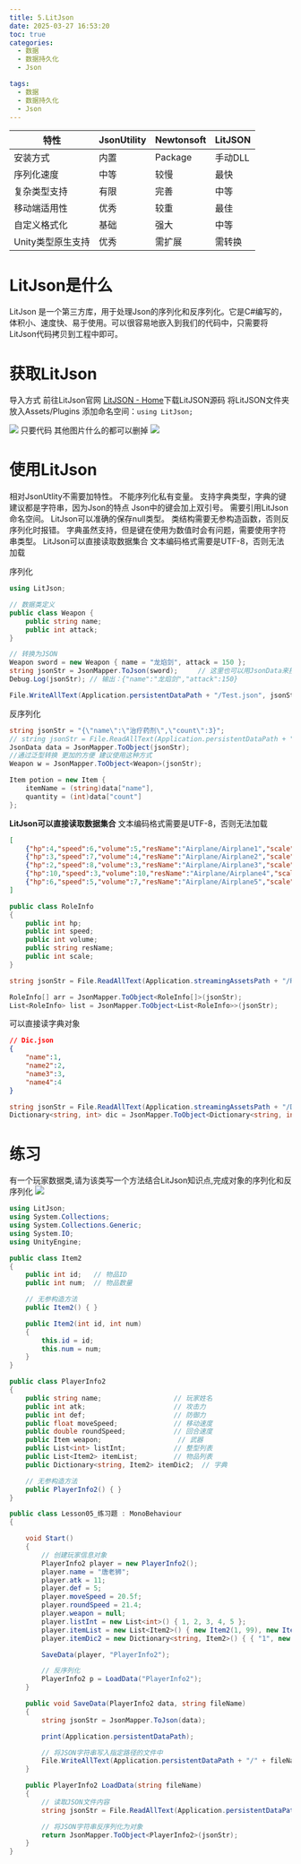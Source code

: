 ```yaml
---
title: 5.LitJson
date: 2025-03-27 16:53:20
toc: true
categories:
  - 数据
  - 数据持久化
  - Json

tags:
  - 数据
  - 数据持久化
  - Json
---
```


| 特性          | JsonUtility | Newtonsoft | LitJSON |
| ----------- | ----------- | ---------- | ------- |
| 安装方式        | 内置          | Package    | 手动DLL   |
| 序列化速度       | 中等          | 较慢         | 最快      |
| 复杂类型支持      | 有限          | 完善         | 中等      |
| 移动端适用性      | 优秀          | 较重         | 最佳      |
| 自定义格式化      | 基础          | 强大         | 中等      |
| Unity类型原生支持 | 优秀          | 需扩展        | 需转换     |

# LitJson是什么
LitJson 是一个第三方库，用于处理Json的序列化和反序列化。它是C#编写的，体积小、速度快、易于使用。可以很容易地嵌入到我们的代码中，只需要将LitJson代码拷贝到工程中即可。


# 获取LitJson
导入方式
前往LitJson官网 [LitJSON - Home](https://litjson.net/)下载LitJSON源码
将LitJSON文件夹放入Assets/Plugins
添加命名空间：`using LitJson;`

![](5.LitJson/file-20250327165804148.png)
只要代码 其他图片什么的都可以删掉
![](5.LitJson/file-20250327165906956.png)


# 使用LitJson
相对JsonUtlity不需要加特性。
不能序列化私有变量。
支持字典类型，字典的键 建议都是字符串，因为Json的特点 Json中的键会加上双引号。
需要引用LitJson命名空间。
LitJson可以准确的保存null类型。
类结构需要无参构造函数，否则反序列化时报错。
字典虽然支持，但是键在使用为数值时会有问题，需要使用字符串类型。
LitJson可以直接读取数据集合
文本编码格式需要是UTF-8，否则无法加载

序列化
```cs
using LitJson;

// 数据类定义
public class Weapon {
    public string name;
    public int attack;
}

// 转换为JSON
Weapon sword = new Weapon { name = "龙焰剑", attack = 150 };
string jsonStr = JsonMapper.ToJson(sword);     // 这里也可以用JsonData来接受
Debug.Log(jsonStr); // 输出：{"name":"龙焰剑","attack":150}

File.WriteAllText(Application.persistentDataPath + "/Test.json", jsonStr);
```

反序列化
```cs
string jsonStr = "{\"name\":\"治疗药剂\",\"count\":3}";
// string jsonStr = File.ReadAllText(Application.persistentDataPath + "/Test.json");
JsonData data = JsonMapper.ToObject(jsonStr); 
//通过泛型转换 更加的方便 建议使用这种方式 
Weapon w = JsonMapper.ToObject<Weapon>(jsonStr);

Item potion = new Item {
    itemName = (string)data["name"],
    quantity = (int)data["count"]
};

```

**LitJson可以直接读取数据集合**
文本编码格式需要是UTF-8，否则无法加载
```json
[
    {"hp":4,"speed":6,"volume":5,"resName":"Airplane/Airplane1","scale":15},
    {"hp":3,"speed":7,"volume":4,"resName":"Airplane/Airplane2","scale":15},
    {"hp":2,"speed":8,"volume":3,"resName":"Airplane/Airplane3","scale":15},
    {"hp":10,"speed":3,"volume":10,"resName":"Airplane/Airplane4","scale":6},
    {"hp":6,"speed":5,"volume":7,"resName":"Airplane/Airplane5","scale":10}
]
```
```cs
public class RoleInfo
{
    public int hp;
    public int speed;
    public int volume;
    public string resName;
    public int scale;
}

string jsonStr = File.ReadAllText(Application.streamingAssetsPath + "/RoleInfo.json");

RoleInfo[] arr = JsonMapper.ToObject<RoleInfo[]>(jsonStr);
List<RoleInfo> list = JsonMapper.ToObject<List<RoleInfo>>(jsonStr);
```

可以直接读字典对象
```json
// Dic.json
{
    "name":1,
    "name2":2,
    "name3":3,
    "name4":4
}
```
```cs
string jsonStr = File.ReadAllText(Application.streamingAssetsPath + "/Dic.json");
Dictionary<string, int> dic = JsonMapper.ToObject<Dictionary<string, int>>(jsonStr);
```


# 练习
有一个玩家数据类,请为该类写一个方法结合LitJson知识点,完成对象的序列化和反序列化
![](5.LitJson/file-20250327191538288.png)


```cs
using LitJson;
using System.Collections;
using System.Collections.Generic;
using System.IO;
using UnityEngine;

public class Item2
{
    public int id;   // 物品ID
    public int num;  // 物品数量

    // 无参构造方法
    public Item2() { }

    public Item2(int id, int num)
    {
        this.id = id;
        this.num = num;
    }
}

public class PlayerInfo2
{
    public string name;                  // 玩家姓名
    public int atk;                      // 攻击力
    public int def;                      // 防御力
    public float moveSpeed;              // 移动速度
    public double roundSpeed;            // 回合速度
    public Item weapon;                   // 武器
    public List<int> listInt;            // 整型列表
    public List<Item2> itemList;         // 物品列表
    public Dictionary<string, Item2> itemDic2;  // 字典

    // 无参构造方法
    public PlayerInfo2() { }
}

public class Lesson05_练习题 : MonoBehaviour
{

    void Start()
    {
        // 创建玩家信息对象
        PlayerInfo2 player = new PlayerInfo2();
        player.name = "唐老狮";
        player.atk = 11;
        player.def = 5;
        player.moveSpeed = 20.5f;
        player.roundSpeed = 21.4;
        player.weapon = null;
        player.listInt = new List<int>() { 1, 2, 3, 4, 5 };
        player.itemList = new List<Item2>() { new Item2(1, 99), new Item2(2, 44) };
        player.itemDic2 = new Dictionary<string, Item2>() { { "1", new Item2(1, 12) }, { "2", new Item2(2, 22) } };

        SaveData(player, "PlayerInfo2");

        // 反序列化
        PlayerInfo2 p = LoadData("PlayerInfo2");
    }

    public void SaveData(PlayerInfo2 data, string fileName)
    {
        string jsonStr = JsonMapper.ToJson(data);

        print(Application.persistentDataPath);

        // 将JSON字符串写入指定路径的文件中
        File.WriteAllText(Application.persistentDataPath + "/" + fileName + ".json", jsonStr);
    }

    public PlayerInfo2 LoadData(string fileName)
    {
        // 读取JSON文件内容
        string jsonStr = File.ReadAllText(Application.persistentDataPath + "/" + fileName + ".json");

        // 将JSON字符串反序列化为对象
        return JsonMapper.ToObject<PlayerInfo2>(jsonStr);
    }
}
```